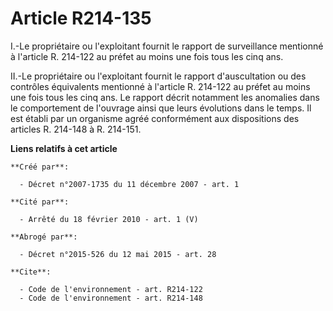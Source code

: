 # Article R214-135

I.-Le propriétaire ou l'exploitant fournit le rapport de surveillance mentionné à l'article R. 214-122 au préfet au moins une
fois tous les cinq ans. 

II.-Le propriétaire ou l'exploitant fournit le rapport d'auscultation ou des contrôles équivalents mentionné à l'article R.
214-122 au préfet au moins une fois tous les cinq ans. Le rapport décrit notamment les anomalies dans le comportement de
l'ouvrage ainsi que leurs évolutions dans le temps. Il est établi par un organisme agréé conformément aux dispositions des
articles R. 214-148 à R. 214-151.

**Liens relatifs à cet article**

	**Créé par**:

	  - Décret n°2007-1735 du 11 décembre 2007 - art. 1

	**Cité par**:

	  - Arrêté du 18 février 2010 - art. 1 (V)

	**Abrogé par**:

	  - Décret n°2015-526 du 12 mai 2015 - art. 28

	**Cite**:

	  - Code de l'environnement - art. R214-122
	  - Code de l'environnement - art. R214-148
